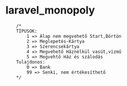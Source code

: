 # laravel_monopoly

        /*
        TÍPUSOK: 
            1 => Alap nem megvehető Start,Börtön
            2 => Meglepetés-Kártya
            3 => Szerencsekártya
            4 => Megvehető Háznélkül vasút,vízmű
            5 => Megvehtő Ház és szálodás
        Tulajdonos: 
            0 => Bank
            99 => Senki, nem értékesíthető
        */